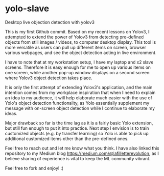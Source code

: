 # yolo-slave
Desktop live objection detection with yolov3

This is my first Github commit. Based on my recent lessons on Yolov3, I attempted to extend the power of Yolov3 from detecting pre-defined objects from still images / videos, to computer desktop display. This tool is more versatile as users can pull up different items on screen, browser various webpages, and see the object detection acting in live environment.

I have to note that at my workstation setup, I have my laptop and x2 slave screens. Therefore it is easy enough for me to open up various items on one screen, while another pop-up window displays on a second screen where Yolov3 object detection takes place.

It is only the first attempt of extending Yolov3's application, and the main intention comes from my workplace inspiration that when I need to explain an idea to my audience, it will help elaborate much easier with the use of Yolo's object detection functionality, as Yolo essentially supplement my message with on-screen object detection while I continue to elaborate my ideas.

Major drawback so far is the time lag as it is a fairly basic Yolo extension, but still fun enough to put it into practice. Next step I envision is to train customized objects (e.g. by transfer learning) so Yolo is able to pick up additional customized items other than the pre-defined ones.

Feel free to reach out and let me know what you think. I have also linked this repository to my Medium blog https://medium.com/@lafilletterevolution, as I believe sharing of experience is vital to keep the ML community vibrant.

Feel free to fork and enjoy! :)
